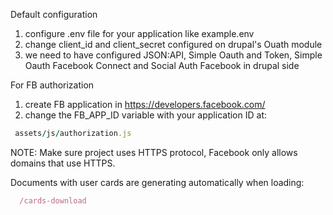 Default configuration
1. configure .env file for your application like example.env
2. change client_id and client_secret configured on drupal's Ouath module
3. we need to have configured JSON:API, Simple Oauth and Token, Simple Oauth Facebook Connect and Social Auth Facebook in drupal side


For FB authorization
1. create FB application in https://developers.facebook.com/
2. change the FB_APP_ID variable with your application ID at:
```ruby
 assets/js/authorization.js
```

NOTE: Make sure project uses HTTPS protocol, Facebook only allows domains that use HTTPS.


Documents with user cards are generating automatically when loading:
```ruby
  /cards-download
```

